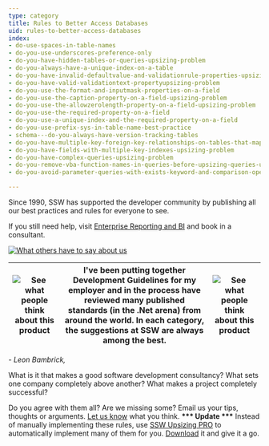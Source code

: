 ```yaml
---
type: category
title: Rules to Better Access Databases
uid: rules-to-better-access-databases
index:
- do-use-spaces-in-table-names
- do-you-use-underscores-preference-only
- do-you-have-hidden-tables-or-queries-upsizing-problem
- do-you-always-have-a-unique-index-on-a-table
- do-you-have-invalid-defaultvalue-and-validationrule-properties-upsizing-problem
- do-you-have-valid-validationtext-propertyupsizing-problem
- do-you-use-the-format-and-inputmask-properties-on-a-field
- do-you-use-the-caption-property-on-a-field-upsizing-problem
- do-you-use-the-allowzerolength-property-on-a-field-upsizing-problem
- do-you-use-the-required-property-on-a-field
- do-you-use-a-unique-index-and-the-required-property-on-a-field
- do-you-use-prefix-sys-in-table-name-best-practice
- schema---do-you-always-have-version-tracking-tables
- do-you-have-multiple-key-foreign-key-relationships-on-tables-that-map-to-fields-of-a-different-name-upsizing-problem
- do-you-have-fields-with-multiple-key-indexes-upsizing-problem
- do-you-have-complex-queries-upsizing-problem
- do-you-remove-vba-function-names-in-queries-before-upsizing-queries-upsizing-problem
- do-you-avoid-parameter-queries-with-exists-keyword-and-comparison-operators--or-upsizing-problem

---
```

Since 1990, SSW has supported the developer community by publishing all our best practices and rules for everyone to see.

If you still need help, visit [Enterprise Reporting and BI](http://www.ssw.com.au/ssw/Consulting/EnterpriseReporting.aspx) and book in a consultant.

[![What others have to say about us](../assets/Testimonials_Heading.gif)](http://www.ssw.com.au/ssw/Testimonials/ViewAll.aspx)


| ![See what people think about this product](../assets/Testimonials_LeftQuote.gif) | I've been putting together Development Guidelines for my employer and in the process have reviewed many published standards (in the .Net arena) from around the world. In each category, the suggestions at SSW are always among the best. | ![See what people think about this product](../assets/Testimonials_RightQuote.gif) |
| --- | --- | --- |


*- Leon Bambrick,*


What is it that makes a good software development consultancy? What sets one company completely above another? What makes a project completely successful?

Do you agree with them all? Are we missing some? Email us your tips, thoughts or arguments. [Let us know](javascript:var%20e1='s%73%77.%63%6f%6d%2e%61%75',e2='mailto:%20',%20e3='info',%20e4='?Subject=Rules%20to%20Better%20Access%20Databases';var%20e0=e2+e3+'@'+e1+e4;%28window.location?window.location.replace%28e0%29:document.write%28e0%29%29; "info@ssw.com.au") what you think.
**\*\*\* Update \*\*\*** Instead of manually implementing these rules, use [SSW Upsizing PRO](http://www.ssw.com.au/ssw/UpsizingPRO) to automatically implement many of them for you. [Download](http://www.ssw.com.au/ssw/Download/Download.aspx?GroupCategoryID=2ACCESS) it and give it a go.

